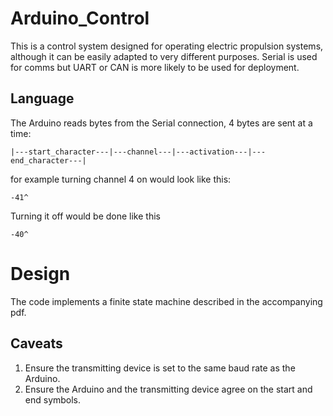 # Arduino_Control

This is a control system designed for operating electric propulsion systems, although it can be easily adapted to very different purposes. Serial is used for comms but UART or CAN is more likely to be used for deployment.

## Language
The Arduino reads bytes from the Serial connection, 4 bytes are sent at a time:
```
|---start_character---|---channel---|---activation---|---end_character---|
```

for example turning channel 4 on would look like this:
```
-41^
```
Turning it off would be done like this
```
-40^
```

# Design
The code implements a finite state machine described in the accompanying pdf.

## Caveats
1. Ensure the transmitting device is set to the same baud rate as the Arduino.
1. Ensure the Arduino and the transmitting device agree on the start and end symbols.
